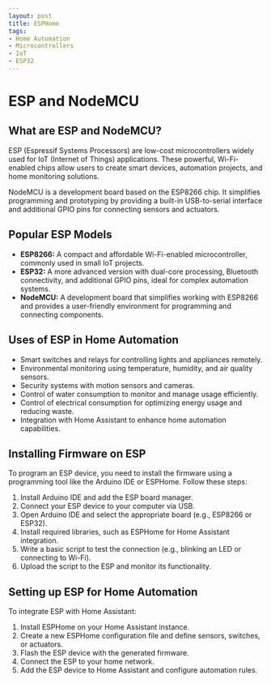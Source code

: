 ```yaml
---
layout: post
title: ESPHome
tags:
- Home Automation
- Microcontrollers
- IoT
- ESP32
---
```

# ESP and NodeMCU

## What are ESP and NodeMCU?

ESP (Espressif Systems Processors) are low-cost microcontrollers widely used for IoT (Internet of Things) applications. These powerful, Wi-Fi-enabled chips allow users to create smart devices, automation projects, and home monitoring solutions.

NodeMCU is a development board based on the ESP8266 chip. It simplifies programming and prototyping by providing a built-in USB-to-serial interface and additional GPIO pins for connecting sensors and actuators.

## Popular ESP Models

* **ESP8266:** A compact and affordable Wi-Fi-enabled microcontroller, commonly used in small IoT projects.
* **ESP32:** A more advanced version with dual-core processing, Bluetooth connectivity, and additional GPIO pins, ideal for complex automation systems.
* **NodeMCU:** A development board that simplifies working with ESP8266 and provides a user-friendly environment for programming and connecting components.

## Uses of ESP in Home Automation

* Smart switches and relays for controlling lights and appliances remotely.
* Environmental monitoring using temperature, humidity, and air quality sensors.
* Security systems with motion sensors and cameras.
* Control of water consumption to monitor and manage usage efficiently.
* Control of electrical consumption for optimizing energy usage and reducing waste.
* Integration with Home Assistant to enhance home automation capabilities.

## Installing Firmware on ESP

To program an ESP device, you need to install the firmware using a programming tool like the Arduino IDE or ESPHome. Follow these steps:

1. Install Arduino IDE and add the ESP board manager.
2. Connect your ESP device to your computer via USB.
3. Open Arduino IDE and select the appropriate board (e.g., ESP8266 or ESP32).
4. Install required libraries, such as ESPHome for Home Assistant integration.
5. Write a basic script to test the connection (e.g., blinking an LED or connecting to Wi-Fi).
6. Upload the script to the ESP and monitor its functionality.

## Setting up ESP for Home Automation

To integrate ESP with Home Assistant:

1. Install ESPHome on your Home Assistant instance.
2. Create a new ESPHome configuration file and define sensors, switches, or actuators.
3. Flash the ESP device with the generated firmware.
4. Connect the ESP to your home network.
5. Add the ESP device to Home Assistant and configure automation rules.
